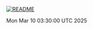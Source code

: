 [![README](https://github.com/fioravera/fioravera/actions/workflows/README.yml/badge.svg)](https://github.com/fioravera/fioravera/actions/workflows/README.yml)


Mon Mar 10 03:30:00 UTC 2025
